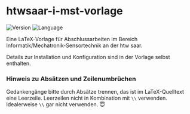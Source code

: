 # htwsaar-i-mst-vorlage

![Version](https://img.shields.io/badge/version-2.2-blue)  ![Language](https://img.shields.io/badge/language-LaTeX-lightgrey)

Eine LaTeX-Vorlage für Abschlussarbeiten im Bereich Informatik/Mechatronik-Sensortechnik an der htw saar.

Details zur Installation und Konfiguration sind in der Vorlage selbst enthalten.


### Hinweis zu Absätzen und Zeilenumbrüchen
Gedankengänge bitte durch Absätze trennen, das ist im LaTeX-Quelltext eine Leerzeile. Leerzeilen nicht in Kombination mit `\\` verwenden. Idealerweise `\\` gar nicht verwenden. :innocent: